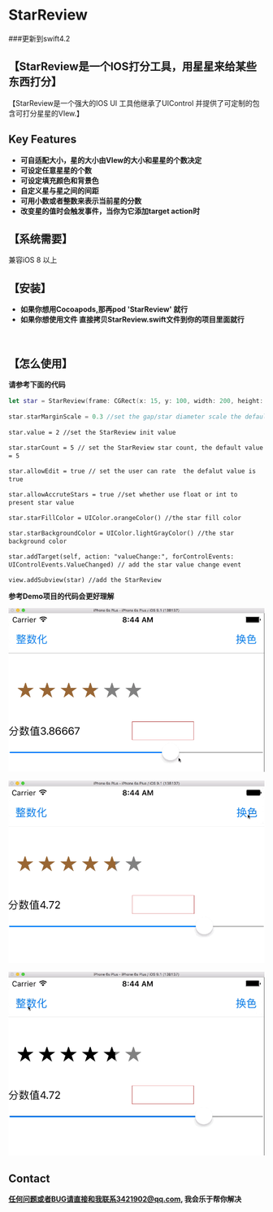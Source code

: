 # StarReview

###更新到swift4.2

## 【StarReview是一个IOS打分工具，用星星来给某些东西打分】

【StarReview是一个强大的IOS UI 工具他继承了UIControl 并提供了可定制的包含可打分星星的VIew.】
## Key Features
* **可自适配大小，星的大小由VIew的大小和星星的个数决定**
* **可设定任意星星的个数**
* **可设定填充颜色和背景色**
* **自定义星与星之间的间距**
* **可用小数或者整数来表示当前星的分数**
* **改变星的值时会触发事件，当你为它添加target action时**

## 【系统需要】
兼容iOS 8 以上

## 【安装】
+ **如果你想用Cocoapods,那再pod 'StarReview' 就行**
+ **如果你想使用文件 直接拷贝StarReview.swift文件到你的项目里面就行**
<br>

## 【怎么使用】
**请参考下面的代码**
```swift
let star = StarReview(frame: CGRect(x: 15, y: 100, width: 200, height: 50)) //init the StarReview
```
```swift
star.starMarginScale = 0.3 //set the gap/star diameter scale the default value is 0.3
```
```
star.value = 2 //set the StarReview init value
```
```
star.starCount = 5 // set the StarReview star count, the default value = 5
```
```
star.allowEdit = true // set the user can rate  the defalut value is true
```
```
star.allowAccruteStars = true //set whether use float or int to present star value

```
```
star.starFillColor = UIColor.orangeColor() //the star fill color
```
```
star.starBackgroundColor = UIColor.lightGrayColor() //the star background color
```
```
star.addTarget(self, action: "valueChange:", forControlEvents: UIControlEvents.ValueChanged) // add the star value change event
```
```
view.addSubview(star) //add the StarReview
```

**参考Demo项目的代码会更好理解**
<br>

![add -DDEBUG location](https://raw.githubusercontent.com/DuckDeck/StarReview/master/StarReviewDemo/StarReviewDemo/Resource/1.gif)
<br>

![add -DDEBUG location](https://raw.githubusercontent.com/DuckDeck/StarReview/master/StarReviewDemo/StarReviewDemo/Resource/2.gif)
<br>

![add -DDEBUG location](https://raw.githubusercontent.com/DuckDeck/StarReview/master/StarReviewDemo/StarReviewDemo/Resource/3.gif)


## Contact 

**任何问题或者BUG请直接和我联系3421902@qq.com, 我会乐于帮你解决**

